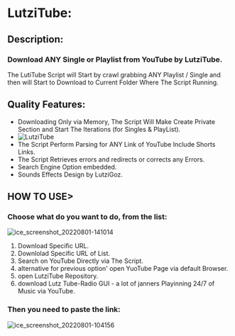 # LutziTube:
## Description:
### Download ANY Single or Playlist from YouTube by LutziTube.
The LutiTube Script will Start by crawl grabbing ANY Playlist / Single and then will Start to Download to Current Folder Where The Script Running.

## Quality Features:
* Downloading Only via Memory, The Script Will Make Create Private Section and Start The Iterations (for Singles & PlayList).
* ![LutziTube](https://user-images.githubusercontent.com/45577616/182126852-db903747-6012-423f-85b0-0d6fec00d551.gif)
* The Script Perform Parsing for ANY Link of YouTube Include Shorts Links.
* The Script Retrieves errors and redirects or corrects any Errors.
* Search Engine Option embedded.
* Sounds Effects Design by LutziGoz.


## HOW TO USE>
### Choose what do you want to do, from the list:
![ice_screenshot_20220801-141014](https://user-images.githubusercontent.com/45577616/182135702-2eb30172-f7fa-4ae1-aafe-6695c64751a3.png)

1. Download Specific URL.
2. Downlolad Specific URL of List.
3. Search on YouTube Directly via The Script.
4. alternative for previous option' open YuoTube Page via default Browser.
5. open LutziTube Repository.
6. download Lutz Tube-Radio GUI - a lot of janners Playinning 24/7 of Music via YouTube.
### Then you need to paste the link:
![ice_screenshot_20220801-104156](https://user-images.githubusercontent.com/45577616/182098424-3e84d1e3-8276-44a5-863d-81d4c137ebcf.png)

